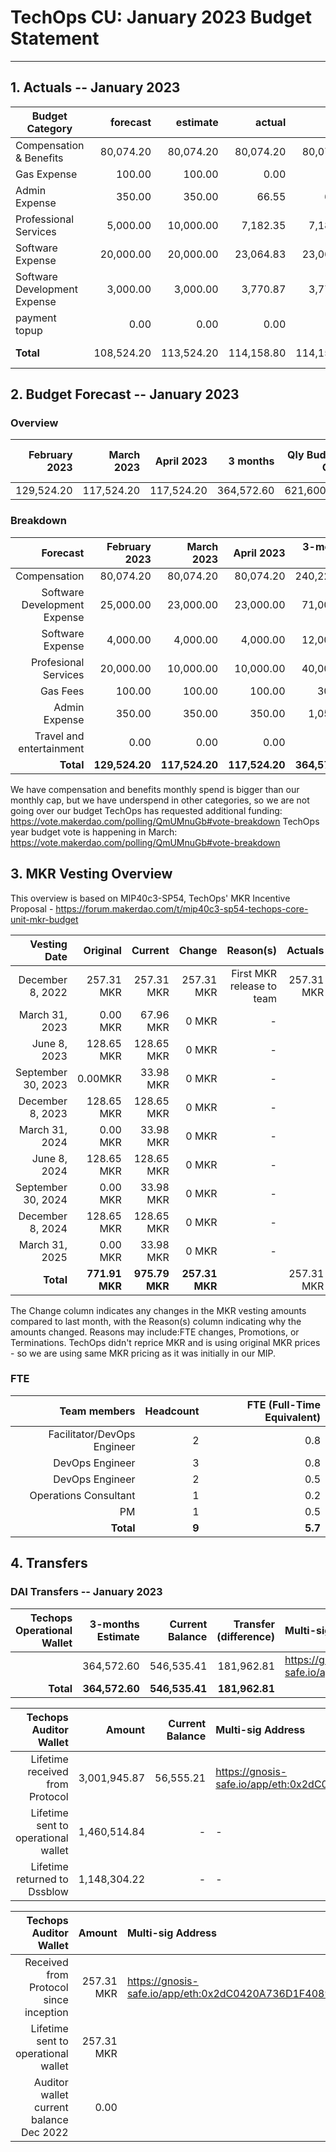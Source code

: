 # TechOps CU: January 2023 Budget Statement

---

## 1. Actuals -- January 2023


| Budget Category               |forecast|estimate|actual|owed|difference|paid|
| --------------------------- | ---------------------------: | ---------------------------: | ---------------------------: | ---------------------------: | ---------------------------: | ---------------------------: |
|Compensation & Benefits| 80,074.20 | 80,074.20 | 80,074.20 | 80,074.20 | 0.00 | 0.00 |
|Gas Expense| 100.00 | 100.00 | 0.00 | 0.00 | 100.00 | 0.00 |
|Admin Expense| 350.00 | 350.00 | 66.55 | 66.55 | 283.45 | 0.00 |
|Professional Services| 5,000.00 | 10,000.00 | 7,182.35 | 7,182.35 | - 2,182.35 | 0.00 |
|Software Expense| 20,000.00 | 20,000.00 | 23,064.83 | 23,064.83 | - 3,064.83 | 0.00 |
|Software Development Expense| 3,000.00 | 3,000.00 | 3,770.87 | 3,770.87 | - 770.87 | 0.00 |
|payment topup| 0.00 | 0.00 | 0.00 | 0.00 | 0.00 | 0.00 |
| **Total** | 108,524.20 | 113,524.20 | 114,158.80 | 114,158.80 | - 5,634.60 | 119,216.83 |

## 2. Budget Forecast -- January 2023

### Overview

|February 2023|March 2023|April 2023|3 months|Qly Budget Cap|Monthly Budget Cap|Annual Budget Cap + Buffer|
|------------:|---------:|---------:|-------:|-----------------:|-------------:|-------------------------:|
|129,524.20|117,524.20|117,524.20|364,572.60|621,600.00|207,200.00|2,486,400.00|

### Breakdown
|Forecast|February 2023|March 2023|April 2023|3-months Total|Qly Budget Cap|
|------------:|---------:|---------:|-------:|-----------------:|-------------:|
|Compensation|80,074.20|80,074.20|80,074.20|240,222.60|218,000.00|
|Software Development Expense|25,000.00|23,000.00|23,000.00|71,000.00|171,000.00|
|Software Expense|4,000.00|4,000.00|4,000.00|12,000.00|13,500.00|
|Profesional Services|20,000.00|10,000.00|10,000.00|40,000.00|20,000.00|
|Gas Fees|100.00|100.00|100.00|300.00|-|
|Admin Expense|350.00|350.00|350.00|1,050.00|-|
|Travel and entertainment|0.00|0.00|0.00|0.00|15,750.00|
|**Total**|**129,524.20**|**117,524.20**|**117,524.20**|**364,572.60**|**453,250.00**|

We have compensation and benefits monthly spend is bigger than our monthly cap, but we have underspend in other categories, so we are not going over our budget
TechOps has requested additional funding: https://vote.makerdao.com/polling/QmUMnuGb#vote-breakdown
TechOps year budget vote is happening in March: https://vote.makerdao.com/polling/QmUMnuGb#vote-breakdown


## 3. MKR Vesting Overview

This overview is based on MIP40c3-SP54, TechOps' MKR Incentive Proposal - https://forum.makerdao.com/t/mip40c3-sp54-techops-core-unit-mkr-budget

Vesting Date|Original|Current|Change|Reason(s)|Actuals|
|---------------:|---------:|---------:|-------:|-----------------:|-------:|
|December 8, 2022|257.31 MKR|257.31 MKR|257.31 MKR|First MKR release to team| 257.31 MKR |
|March 31, 2023|0.00 MKR|67.96 MKR|0 MKR|-|
|June 8, 2023|128.65 MKR|128.65 MKR|0 MKR|-|
|September 30, 2023|0.00MKR|33.98 MKR|0 MKR|-|
|December 8, 2023|128.65 MKR|128.65 MKR|0 MKR|-|
|March 31, 2024|0.00 MKR|33.98 MKR|0 MKR|-|
|June 8, 2024|128.65 MKR|128.65 MKR|0 MKR|-|
|September 30, 2024|0.00 MKR|33.98 MKR|0 MKR|-|
|December 8, 2024|128.65 MKR|128.65 MKR|0 MKR|-|
|March 31, 2025|0.00 MKR|33.98 MKR|0 MKR|-|
|**Total**|**771.91 MKR**|**975.79 MKR**|**257.31 MKR**||257.31 MKR |


The Change column indicates any changes in the MKR vesting amounts compared to last month, with the Reason(s) column indicating why the amounts changed. Reasons may include:FTE changes, Promotions, or Terminations.
TechOps didn't reprice MKR and is using original MKR prices - so we are using same MKR pricing as it was initially in our MIP.

### FTE

|Team members|Headcount|FTE (Full-Time Equivalent)|
|---------------:|---------:|---------:|
|Facilitator/DevOps Engineer|2|0.8|
|DevOps Engineer|3|0.8|
|DevOps Engineer|2|0.5|
|Operations Consultant|1|0.2|
|PM|1|0.5|
|**Total**|**9**|**5.7**|

## 4. Transfers

### DAI Transfers -- January 2023

|Techops Operational Wallet|3-months Estimate|Current Balance|Transfer (difference)|Multi-sig Address|
|------------------------------:|---------:|---------:|-------:|:-----------------|
||364,572.60|546,535.41 |181,962.81|https://gnosis-safe.io/app/eth:0x1a3DA79ee7dB30466cA752DE6a75DEf5e635b2f6/balances|
|**Total**|**364,572.60**|**546,535.41**|**181,962.81**||


|Techops Auditor Wallet|Amount|Current Balance|Multi-sig Address|
|------------------------------:|---------:|-------:|:-----------------|
|Lifetime received from Protocol|3,001,945.87|56,555.21|https://gnosis-safe.io/app/eth:0x2dC0420A736D1F40893B9481D8968E4D7424bC0B/balances|
|Lifetime sent to operational wallet|1,460,514.84|-|-||
|Lifetime returned to Dssblow|1,148,304.22|-|-||

|Techops Auditor Wallet|Amount|Multi-sig Address|
|------------------------------:|-------:|:-----------------|
|Received from Protocol since inception|257.31 MKR|https://gnosis-safe.io/app/eth:0x2dC0420A736D1F40893B9481D8968E4D7424bC0B/balances|
|Lifetime sent to operational wallet|257.31 MKR||
|Auditor wallet current balance Dec 2022|0.00|

